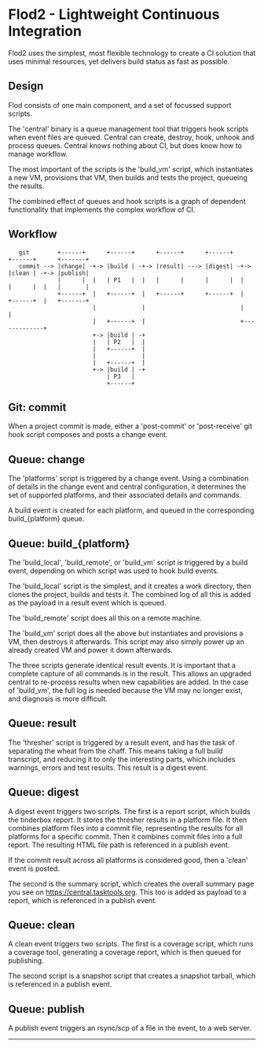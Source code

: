 # Flod2 - Lightweight Continuous Integration

Flod2 uses the simplest, most flexible technology to create a CI solution that
uses minimal resources, yet delivers build status as fast as possible.


## Design

Flod consists of one main component, and a set of focussed support scripts.

The 'central' binary is a queue management tool that triggers hook scripts when
event files are queued. Central can create, destroy, hook, unhook and process
queues. Central knows nothing about CI, but does know how to manage workflow.

The most important of the scripts is the 'build_vm' script, which instantiates
a new VM, provisions that VM, then builds and tests the project, queueing the
results.

The combined effect of queues and hook scripts is a graph of dependent
functionality that implements the complex workflow of CI.


## Workflow

```
   git        +------+      +------+      +------+      +------+      +------+      +-------+
   commit --> |change| -+-> |build | -+-> |result| ---> |digest| -+-> |clean | -+-> |publish|
              |      |  |   | P1   |  |   |      |      |      |  |   |      |  |   |       |
              +------+  |   +------+  |   +------+      +------+  |   +------+  |   +-------+
                        |             |                           |             |
                        |   +------+  |                           +-------------+
                        +-> |build | -+
                        |   | P2   |  |
                        |   +------+  |
                        |             |
                        |   +------+  |
                        +-> |build | -+
                            | P3   |
                            +------+
```

## Git: commit

When a project commit is made, either a 'post-commit' or 'post-receive' git
hook script composes and posts a change event.


## Queue: change

The 'platforms' script is triggered by a change event. Using a combination of
details in the change event and central configuration, it determines the set of
supported platforms, and their associated details and commands.

A build event is created for each platform, and queued in the corresponding
build_{platform} queue.


## Queue: build_{platform}

The 'build_local', 'build_remote', or 'build_vm' script is triggered by a build
event, depending on which script was used to hook build events.

The 'build_local' script is the simplest, and it creates a work directory, then
clones the project, builds and tests it. The combined log of all this is added
as the payload in a result event which is queued.

The 'build_remote' script does all this on a remote machine.

The 'build_vm' script does all the above but instantiates and provisions a VM,
then destroys it afterwards. This script may also simply power up an already
created VM and power it down afterwards.

The three scripts generate identical result events. It is important that a
complete capture of all commands is in the result. This allows an upgraded
central to re-process results when new capabilities are added. In the case of
'build_vm', the full log is needed because the VM may no longer exist, and
diagnosis is more difficult.


## Queue: result

The 'thresher' script is triggered by a result event, and has the task of
separating the wheat from the chaff. This means taking a full build transcript,
and reducing it to only the interesting parts, which includes warnings, errors
and test results. This result is a digest event.


## Queue: digest

A digest event triggers two scripts. The first is a report script, which builds
the tinderbox report. It stores the thresher results in a platform file. It
then combines platform files into a commit file, representing the results for
all platforms for a specific commit. Then it combines commit files into a full
report. The resulting HTML file path is referenced in a publish event.

If the commit result across all platforms is considered good, then a 'clean'
event is posted.

The second is the summary script, which creates the overall summary page you
see on https://central.tasktools.org. This too is added as payload to a
report, which is referenced in a publish event.


## Queue: clean

A clean event triggers two scripts. The first is a coverage script, which runs
a coverage tool, generating a coverage report, which is then queued for
publishing.

The second script is a snapshot script that creates a snapshot tarball, which
is referenced in a publish event.


## Queue: publish

A publish event triggers an rsync/scp of a file in the event, to a web server.

---
